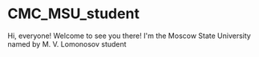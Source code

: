 # CMC_MSU_student

Hi, everyone! Welcome to see you there!
I'm the Moscow State University named by M. V. Lomonosov student

